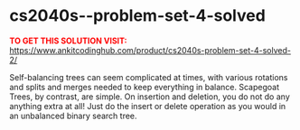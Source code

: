 # cs2040s--problem-set-4-solved



**<span style='color:red'>TO GET THIS SOLUTION VISIT:</span>** https://www.ankitcodinghub.com/product/cs2040s-problem-set-4-solved-2/

Self-balancing trees can seem complicated at times, with various rotations and splits and merges needed to keep everything in balance. Scapegoat Trees, by contrast, are simple. On insertion and deletion, you do not do any anything extra at all! Just do the insert or delete operation as you would in an unbalanced binary search tree.
